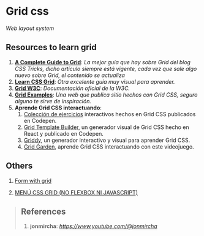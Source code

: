 # **Grid css**

*Web layout system*


## **Resources to learn grid**

1. [**A Complete Guide to Grid**](https://css-tricks.com/snippets/css/complete-guide-grid/): *La mejor guía que hay sobre Grid del blog CSS Tricks, dicho artículo siempre está vigente, cada vez que sale algo nuevo sobre Grid, el contenido se actualiza*
2. [**Learn CSS Grid**](https://learncssgrid.com/): *Otra excelente guía muy visual para aprender.*
3. [**Grid W3C**](https://www.w3.org/TR/css3-grid-layout/): *Documentación oficial de la W3C.*
4. [**Grid Examples**](https://gridexamples.com/): *Una web que publica sitio hechos con Grid CSS, seguro alguno te sirve de inspiración.*
5. **Aprende Grid CSS interactuando**:
    1. [Colección de ejercicios](https://codepen.io/collection/DgwjNL/) interactivos hechos en Grid CSS publicados en Codepen.
    2. [Grid Template Builder](https://codepen.io/anthonydugois/pen/RpYBmy), un generador visual de Grid CSS hecho en React y publicado en Codepen.
    3. [Griddy](https://griddy.io/), un generador interactivo y visual para aprender Grid CSS.
    4. [Grid Garden](https://cssgridgarden.com/), aprende Grid CSS interactuando con este videojuego.

## **Others**
1. [Form with grid](https://github.com/falconmasters/formulario-css-grid)

2. [MENÚ CSS GRID (NO FLEXBOX NI JAVASCRIPT)](https://www.youtube.com/watch?v=eWZHcb5sk0s) 


>## **References**
>
>1. **jonmircha**: *https://www.youtube.com/@jonmircha* 